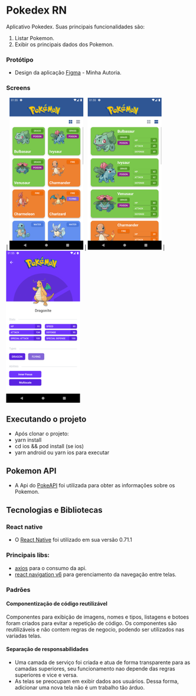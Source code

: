 # Pokedex RN

Aplicativo Pokedex. Suas principais funcionalidades são:

1. Listar Pokemon.
2. Exibir os principais dados dos Pokemon.

### Protótipo
- Design da aplicação [Figma](https://www.figma.com/file/wKxba8lkLf6AKtrsa6b6Ci/Pokedex-Mobile?node-id=13%3A624&t=BTjlUixOlrnT4cDg-1) - Minha Autoria.

### Screens

| <img src="/screens/grid_cards.png" width="200">
| <img src="/screens/list_cards.png" width="200">
| <img src="/screens/pokemon_details.png" width="200">

## Executando o projeto

- Após clonar o projeto:
- yarn install
- cd ios && pod install (se ios)
- yarn android ou yarn ios para executar

## Pokemon API

- A Api do [PokeAPI](https://pokeapi.co/) foi utilizada para obter as informações sobre os Pokemon.

## Tecnologias e Bibliotecas

### React native

- O [React Native](https://reactnative.dev/) foi utilizado em sua versão 0.71.1

### Principais libs:

- [axios](https://github.com/axios/axios) para o consumo da api.
- [react navigation v6](https://reactnavigation.org/) para gerenciamento da navegação entre telas.

### Padrões

#### Componentização de código reutilizável

Componentes para exibição de imagens, nomes e tipos, listagens e botoes foram criados para evitar a repetição de código. Os componentes são reutilizáveis e não contem regras de negocio, podendo ser utilizados nas variadas telas.

#### Separação de responsabilidades

- Uma camada de serviço foi criada e atua de forma transparente para as camadas superiores, seu funcionamento nao depende das regras superiores e vice e versa.
- As telas se preocupam em exibir dados aos usuários. Dessa forma, adicionar uma nova tela não é um trabalho tão árduo.
